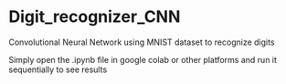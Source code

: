 # Digit_recognizer_CNN
Convolutional Neural Network using MNIST dataset to recognize digits

Simply open the .ipynb file in google colab or other platforms and run it sequentially to see results
